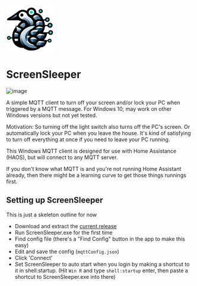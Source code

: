 ![image](SleepScreenWPF/screensleeper-logo-128.png)

# ScreenSleeper

![image](https://github.com/pengowray/ScreenSleeper/assets/800133/e457f06a-12f9-4a50-b25e-5b32147e8099)

A simple MQTT client to turn off your screen and/or lock your PC when triggered by a MQTT message. For Windows 10; may work on other Windows versions but not yet tested.

Motivation: So turning off the light switch also turns off the PC's screen. Or automatically lock your PC when you leave the house. It's kind of satisfying to turn off everything at once if you need to leave your PC running.

This Windows MQTT client is designed for use with Home Assistance (HAOS), but will connect to any MQTT server.

If you don't know what MQTT is and you're not running Home Assistant already, then there might be a learning curve to get those things runnings first.

## Setting up ScreenSleeper

This is just a skeleton outline for now

* Download and extract the [current release](https://github.com/pengowray/ScreenSleeper/releases)
* Run ScreenSleeper.exe for the first time
* Find config file (there's a "Find Config" button in the app to make this easy)
* Edit and save the config (`mqttConfig.json`)
* Click 'Connect'
* Set ScreenSleeper to auto start when you login by making a shortcut to it in shell:startup. (Hit `Win R` and type `shell:startup` enter, then paste a shortcut to ScreenSleeper.exe into there)
